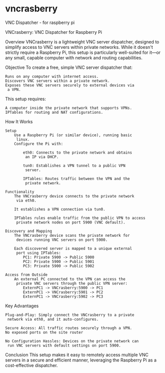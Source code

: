 # vncrasberry
VNC Dispatcher - for raspberry pi

VNCrasberry: VNC Dispatcher for Raspberry Pi

Overview
VNCrasberry is a lightweight VNC server dispatcher, designed to
 simplify access to VNC servers within private networks. While
 it doesn't strictly require a Raspberry Pi, this setup is
 particularly well-suited for it—or any small, capable computer
 with network and routing capabilities.

Objective
To create a free, simple VNC server dispatcher that:

    Runs on any computer with internet access.
    Discovers VNC servers within a private network.
    Exposes these VNC servers securely to external devices via
     a VPN.

This setup requires:

    A computer inside the private network that supports VPNs.
    IPTables for routing and NAT configurations.

How It Works

    Setup
        Use a Raspberry Pi (or similar device), running basic
         linux.
        Configure the Pi with:

            eth0: Connects to the private network and obtains
             an IP via DHCP.

            tun0: Establishes a VPN tunnel to a public VPN
             server.

            IPTables: Routes traffic between the VPN and the
             private network.

    Functionality
        The VNCrasberry device connects to the private network
         via eth0.

        It establishes a VPN connection via tun0.

        IPTables rules enable traffic from the public VPN to access
         private network nodes on port 5900 (VNC default).

    Discovery and Mapping
        The VNCrasberry device scans the private network for
         devices running VNC servers on port 5900.

        Each discovered server is mapped to a unique external
         port using IPTables:
            PC1: Private 5900 -> Public 5900
            PC2: Private 5900 -> Public 5901
            PC3: Private 5900 -> Public 5902

    Access from Outside
        An external PC connected to the VPN can access the
         private VNC servers through the public VPN server:
            ExternPC1 -> VNCrasberry:5900 -> PC1
            ExternPC1 -> VNCrasberry:5901 -> PC2
            ExternPC1 -> VNCrasberry:5902 -> PC3

Key Advantages

    Plug-and-Play: Simply connect the VNCrasberry to a private
     network via eth0, and it auto-configures.

    Secure Access: All traffic routes securely through a VPN.
    No exposed ports on the site router

    No Configuration Hassles: Devices on the private network can
     run VNC servers with default settings on port 5900.

Conclusion
This setup makes it easy to remotely access multiple VNC servers
 in a secure and efficient manner, leveraging the Raspberry Pi
 as a cost-effective dispatcher.


